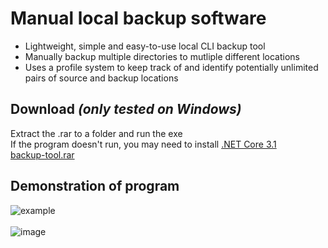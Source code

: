 # Manual local backup software
- Lightweight, simple and easy-to-use local CLI backup tool
- Manually backup multiple directories to mutliple different locations
- Uses a profile system to keep track of and identify potentially unlimited pairs of source and backup locations

## Download _(only tested on Windows)_
Extract the .rar to a folder and run the exe\
If the program doesn't run, you may need to install [.NET Core 3.1](https://dotnet.microsoft.com/download/dotnet/thank-you/sdk-3.1.412-windows-x64-installer)\
[backup-tool.rar](https://github.com/elliot-mb/backup-utility/raw/master/backup-tool.rar)

## Demonstration of program
![example](https://user-images.githubusercontent.com/45922387/132104740-f558dafa-e320-4b05-8c00-9136b93380e9.gif)\
\
![image](https://user-images.githubusercontent.com/45922387/131898659-b4836337-9f58-41f9-a47f-affad903f4a4.png)





